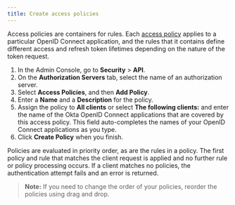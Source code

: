 ```yaml
---
title: Create access policies
---
```


Access policies are containers for rules. Each [access policy](/docs/guides/configure-access-policy/overview/) applies to a particular OpenID Connect application, and the rules that it contains define different access and refresh token lifetimes depending on the nature of the token request.

1. In the Admin Console, go to **Security** > **API**.
1. On the **Authorization Servers** tab, select the name of an authorization server.
1. Select **Access Policies**, and then **Add Policy**.
1. Enter a **Name** and a **Description** for the policy.
1. Assign the policy to **All clients** or select **The following clients:** and enter the name of the Okta OpenID Connect applications that are covered by this access policy. This field auto-completes the names of your OpenID Connect applications as you type.
1. Click **Create Policy** when you finish.

Policies are evaluated in priority order, as are the rules in a policy.
The first policy and rule that matches the client request is applied and no further rule or policy processing occurs. If a client matches no policies, the authentication attempt fails and an error is returned.

> **Note:** If you need to change the order of your policies, reorder the policies using drag and drop.

<NextSectionLink/>
